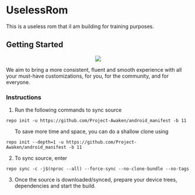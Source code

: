 UselessRom
===========

This is a useless rom that iI am building for training purposes.

Getting Started
---------------


<p align="center">
  <img src="https://i.imgur.com/tnI2yLM.jpg"/>
</p>

We aim to bring a more consistent, fluent and smooth experience with all your must-have customizations, for you, for the community, and for everyone.


### Instructions
1. Run the following commands to sync source

```
repo init -u https://github.com/Project-Awaken/android_manifest -b 11
```
&nbsp; &nbsp; &nbsp; To save more time and space, you can do a shallow clone using

```
repo init --depth=1 -u https://github.com/Project-Awaken/android_manifest -b 11
```

2. To sync source, enter

```
repo sync -c -j$(nproc --all) --force-sync --no-clone-bundle --no-tags
```

3. Once the source is downloaded/synced, prepare your device trees, dependencies and start the build.

